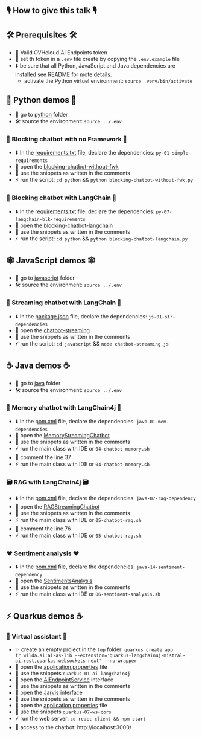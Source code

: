 ## 🎙️ How to give this talk 🎙️

## 🛠️ Prerequisites 🛠️

- 🔐 Valid OVHcloud AI Endpoints token
- 📝 set th token in a `.env` file create by copying the `.env.example` file
- ⬇️ be sure that all Python, JavaScript and Java dependencies are installed see [README](./README.md) for mote details.
  - activate the Python virtuel environment: `source .venv/bin/activate`

## 🐍 Python demos 🐍

- 📂 go to [python](./python) folder
- 🛠️ source the environment: `source ../.env`

### 🛑 Blocking chatbot with no Framework 🛑

- ⬇️ In the [requirements.txt](./python/requirements.txt) file, declare the dependencies: `py-01-simple-requirements`
- 📁 open the [blocking-chatbot-without-fwk](./python/blocking-chatbot-without-fwk.py)
- 📝 use the snippets as written in the comments
- ⚡️ run the script: `cd python` && `python blocking-chatbot-without-fwk.py`

### 🛑 Blocking chatbot with LangChain 🛑

- ⬇️ In the [requirements.txt](./python/requirements.txt) file, declare the dependencies: `py-07-langchain-blk-requirements`
- 📁 open the [blocking-chatbot-langchain](./python/blocking-chatbot-langchain.py)
- 📝 use the snippets as written in the comments
- ⚡️ run the script: `cd python` && `python blocking-chatbot-langchain.py`

## 🕸️ JavaScript demos 🕸️

- 📂 go to [javascript](./javascript) folder
- 🛠️ source the environment: `source ../.env`

### 💬 Streaming chatbot with LangChain 💬

- ⬇️ In the [package.json](./javascript/package.json) file, declare the dependencies: `js-01-str-dependencies`
- 📁 open the [chatbot-streaming](./javascript/chatbot-streaming.js)
- 📝 use the snippets as written in the comments
- ⚡️ run the script: `cd javascript` && `node chatbot-streaming.js`

## ☕️ Java demos ☕️

- 📂 go to [java](./java) folder
- 🛠️ source the environment: `source ../.env`


### 🧠 Memory chatbot with LangChain4j 🧠

- ⬇️ In the [pom.xml](./java/pom.xml) file, declare the dependencies: `java-01-mem-dependencies`
- 📁 open the [MemoryStreamingChatbot](./java/src/main/java/com/ovhcloud/examples/aiendpoints/MemoryStreamingChatbot.java)
- 📝 use the snippets as written in the comments
- ⚡️ run the main class with IDE or `04-chatbot-memory.sh`
- 🫣 comment the line 37
- ⚡️ run the main class with IDE or `04-chatbot-memory.sh`

### 🗃️ RAG with LangChain4j 🗃️

- ⬇️ In the [pom.xml](./java/pom.xml) file, declare the dependencies: `java-07-rag-dependency`
- 📁 open the [RAGStreamingChatbot](./java/src/main/java/com/ovhcloud/examples/aiendpoints/RAGStreamingChatbot.java)
- 📝 use the snippets as written in the comments
- ⚡️ run the main class with IDE or `05-chatbot-rag.sh`
- 🫣 comment the line 76
- ⚡️ run the main class with IDE or `05-chatbot-rag.sh`

### ❤️ Sentiment analysis ❤️

- ⬇️ In the [pom.xml](./java/pom.xml) file, declare the dependencies: `java-14-sentiment-dependency`
- 📁 open the [SentimentsAnalysis](./java/src/main/java/fr/wilda/ai/nlp/SentimentsAnalysis.java)
- 📝 use the snippets as written in the comments
- ⚡️ run the main class with IDE or `06-sentiment-analysis.sh`

## ⚡️ Quarkus demos ☕️

### 🤖 Virtual assistant 🤖

- ✨ create an empty project in the `tmp` folder: `quarkus create app fr.wilda.ai:ai-as-lib --extension='quarkus-langchain4j-mistral-ai,rest,quarkus-websockets-next' --no-wrapper`
- 📁 open the [application.properties](./java-quarkus/src/main/resources/application.properties) file
- 📝 use the snippets `quarkus-01-ai-langchain4j` 
- 📁 open the [AIEndpointService](./java-quarkus/src/main/java/fr/wilda/ai/service/AIEndpointService.java) interface 
- 📝 use the snippets as written in the comments
- 📁 open the [Jarvis](./java-quarkus/src/main/java/fr/wilda/ai/Jarvis.java) interface
- 📝 use the snippets as written in the comments
- 📁 open the [application.properties](./java-quarkus/src/main/resources/application.properties) file
- 📝 use the snippets `quarkus-07-ws-cors` 
- ⚡️ run the web server: `cd react-client && npm start`
- 🛜 access to the chatbot: http://localhost:3000/

